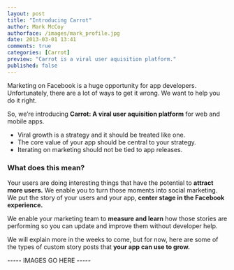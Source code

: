 ```yaml
---
layout: post
title: "Introducing Carrot"
author: Mark McCoy
authorface: /images/mark_profile.jpg
date: 2013-03-01 13:41
comments: true
categories: [Carrot]
preview: "Carrot is a viral user aquisition platform."
published: false
---
```


<p class="lead">Marketing on Facebook is a huge opportunity for app developers. Unfortunately, there are a lot of ways to get it wrong. We want to help you do it right.</p>

So, we’re introducing __Carrot: A viral user aquisition platform__ for web and mobile apps. 

* Viral growth is a strategy and it should be treated like one.  
* The core value of your app should be central to your strategy.
* Iterating on marketing should not be tied to app releases.  

### What does this mean?

Your users are doing interesting things that have the potential to __attract more users.__ We enable you to turn those moments into social marketing. We put the story of your users and your app, __center stage in the Facebook experience.__ 

We enable your marketing team to __measure and learn__ how those stories are performing so you can update and improve them without developer help. 

We will explain more in the weeks to come, but for now, here are some of the types of custom story posts that __your app can use to grow.__


 ----- IMAGES GO HERE -----
